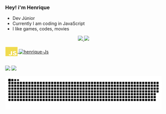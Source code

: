 ### Hey! i'm Henrique

- Dev Júnior
- Currently I am coding in JavaScript
- I like games, codes, movies

<div align="center">
  <a href="https://github.com/liquegba">
  <img height="180em" src="https://github-readme-stats.vercel.app/api?username=liquegba&show_icons=true&theme=radical&include_all_commits=true&count_private=true"/>
  <img height="180em" src="https://github-readme-stats.vercel.app/api/top-langs/?username=liquegba&layout=compact&langs_count=7&theme=radical"/>
</div>

<div style="display: inline_block"><br>
  <img align="center" alt="henrique-Js" height="30" width="40" src="https://raw.githubusercontent.com/devicons/devicon/master/icons/javascript/javascript-plain.svg">
  <img align="center" alt="henrique-Js" height="30" width="40" src="https://cdn.jsdelivr.net/gh/devicons/devicon/icons/css3/css3-original.svg">
          
  </div>
  
  ##
  <div>
   <a href = "mailto:gabgba90@gmail.com"><img src="https://img.shields.io/badge/-Gmail-%23333?style=for-the-badge&logo=gmail&logoColor=white" target="_blank"></a>
   <a href="https://www.linkedin.com/in/henrique-arcega-690244227/" target="_blank"><img src="https://img.shields.io/badge/-LinkedIn-%230077B5?style=for-the-badge&logo=linkedin&logoColor=white" target="_blank"></a> 
  
  ![Snake animation](https://github.com/liquegba/liquegba/blob/output/github-contribution-grid-snake.svg)
  
  
  </div>

